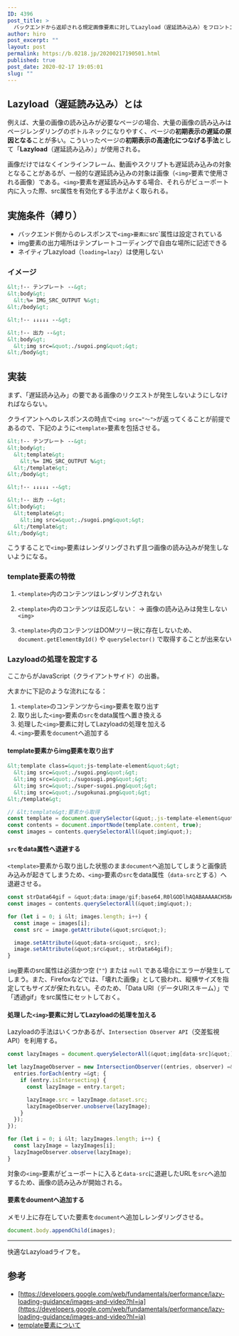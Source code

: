 ```yaml
---
ID: 4396
post_title: >
  バックエンドから返却される規定画像要素に対してLazyload（遅延読み込み）をフロントエンドだけで実現させる
author: hiro
post_excerpt: ""
layout: post
permalink: https://b.0218.jp/20200217190501.html
published: true
post_date: 2020-02-17 19:05:01
slug: ""
---
```

## Lazyload（遅延読み込み）とは

例えば、大量の画像の読み込みが必要なページの場合、大量の画像の読み込みはページレンダリングのボトルネックになりやすく、ページの**初期表示の遅延の原因となる**ことが多い。こういったページの**初期表示の高速化につなげる手法**として「**Lazyload**（遅延読み込み）」が使用される。

画像だけではなくインラインフレーム、動画やスクリプトも遅延読み込みの対象となることがあるが、一般的な遅延読み込みの対象は画像（`<img>`要素で使用される画像）である。`<img>`要素を遅延読み込みする場合、それらがビューポート内に入った際、src属性を有効化する手法がよく取られる。

## 実施条件（縛り）

- バックエンド側からのレスポンスで`<img>要素に`src`属性は設定されている
- img要素の出力場所はテンプレートコーディングで自由な場所に記述できる
- ネイティブLazyload（`loading=lazy`）は使用しない

### イメージ

```html
&lt;!-- テンプレート --&gt;
&lt;body&gt;
  &lt;%= IMG_SRC_OUTPUT %&gt;
&lt;/body&gt;

&lt;!-- ↓↓↓↓↓ --&gt;

&lt;!-- 出力 --&gt;
&lt;body&gt;
  &lt;img src=&quot;./sugoi.png&quot;&gt;
&lt;/body&gt;
```

## 実装

まず、「遅延読み込み」の要である画像のリクエストが発生しないようにしなければならない。

クライアントへのレスポンスの時点で`<img src="〜">`が返ってくることが前提であるので、下記のように`<template>`要素を包括させる。

```html
&lt;!-- テンプレート --&gt;
&lt;body&gt;
  &lt;template&gt;
    &lt;%= IMG_SRC_OUTPUT %&gt;
  &lt;/template&gt;
&lt;/body&gt;

&lt;!-- ↓↓↓↓↓ --&gt;

&lt;!-- 出力 --&gt;
&lt;body&gt;
  &lt;template&gt;
    &lt;img src=&quot;./sugoi.png&quot;&gt;
  &lt;/template&gt;
&lt;/body&gt;
```

こうすることで`<img>`要素はレンダリングされず且つ画像の読み込みが発生しないようになる。

### template要素の特徴

1. `<template>`内のコンテンツはレンダリングされない
2. `<template>`内のコンテンツは反応しない：
    → 画像の読み込みは発生しない `<img>`

3. `<template>`内のコンテンツはDOMツリー状に存在しないため、`document.getElementById()` や `querySelector()` で取得することが出来ない

### Lazyloadの処理を設定する

ここからがJavaScript（クライアントサイド）の出番。

大まかに下記のような流れになる：

1. `<template>`のコンテンツから`<img>`要素を取り出す
2. 取り出した`<img>`要素の`src`をdata属性へ置き換える
3. 処理した`<img>`要素に対してLazyloadの処理を加える
4. `<img>`要素を`document`へ追加する



#### template要素からimg要素を取り出す

```html
&lt;template class=&quot;js-template-element&quot;&gt;
  &lt;img src=&quot;./sugoi.png&quot;&gt;
  &lt;img src=&quot;./sugosugi.png&quot;&gt;
  &lt;img src=&quot;./super-sugoi.png&quot;&gt;
  &lt;img src=&quot;./sugokunai.png&quot;&gt;
&lt;/template&gt;
```

```js
// &lt;template&gt;要素から取得
const template = document.querySelector(&quot;.js-template-element&quot;);
const contents = document.importNode(template.content, true);
const images = contents.querySelectorAll(&quot;img&quot;);
```


#### `src`をdata属性へ退避する

`<template>`要素から取り出した状態のまま`document`へ追加してしまうと画像読み込みが起きてしまうため、`<img>`要素の`src`をdata属性（`data-src`とする）へ退避させる。

```js
const strData64gif = &quot;data:image/gif;base64,R0lGODlhAQABAAAAACH5BAEKAAEALAAAAAABAAEAAAICTAEAOw==&quot;;
const images = contents.querySelectorAll(&quot;img&quot;);

for (let i = 0; i &lt; images.length; i++) {
  const image = images[i];
  const src = image.getAttribute(&quot;src&quot;);

  image.setAttribute(&quot;data-src&quot;, src);
  image.setAttribute(&quot;src&quot;, strData64gif);
}
```

`img`要素のsrc属性は必須かつ空 (`""`) または `null` である場合にエラーが発生してしまう。また、Firefoxなどでは、「壊れた画像」として扱われ、縦横サイズを指定してもサイズが保たれない。そのため、「Data URI（データURIスキーム）」で「透過gif」をsrc属性にセットしておく。

#### 処理した`<img>`要素に対してLazyloadの処理を加える

Lazyloadの手法はいくつかあるが、`Intersection Observer API`（交差監視API）を利用する。

```js
const lazyImages = document.querySelectorAll(&quot;img[data-src]&quot;);

let lazyImageObserver = new IntersectionObserver((entries, observer) =&gt; {
  entries.forEach(entry =&gt; {
    if (entry.isIntersecting) {
      const lazyImage = entry.target;

      lazyImage.src = lazyImage.dataset.src;
      lazyImageObserver.unobserve(lazyImage);
    }
  });
});

for (let i = 0; i &lt; lazyImages.length; i++) {
  const lazyImage = lazyImages[i];
  lazyImageObserver.observe(lazyImage);
}
```

対象の`<img>`要素がビューポートに入ると`data-src`に退避したURLを`src`へ追加するため、画像の読み込みが開始される。

#### <img>要素をdoumentへ追加する

メモリ上に存在していた要素を`document`へ追加しレンダリングさせる。

```js
document.body.appendChild(images);
```

---

快適なLazyloadライフを。

## 参考

- [https://developers.google.com/web/fundamentals/performance/lazy-loading-guidance/images-and-video?hl=ja](https://developers.google.com/web/fundamentals/performance/lazy-loading-guidance/images-and-video?hl=ja)
- [template要素について](https://b.0218.jp/20200214180922.html)